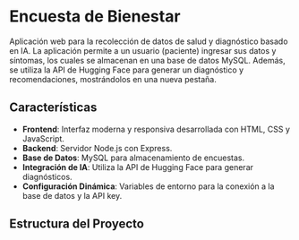 # Encuesta de Bienestar

Aplicación web para la recolección de datos de salud y diagnóstico basado en IA. La aplicación permite a un usuario (paciente) ingresar sus datos y síntomas, los cuales se almacenan en una base de datos MySQL. Además, se utiliza la API de Hugging Face para generar un diagnóstico y recomendaciones, mostrándolos en una nueva pestaña.

## Características

- **Frontend**: Interfaz moderna y responsiva desarrollada con HTML, CSS y JavaScript.
- **Backend**: Servidor Node.js con Express.
- **Base de Datos**: MySQL para almacenamiento de encuestas.
- **Integración de IA**: Utiliza la API de Hugging Face para generar diagnósticos.
- **Configuración Dinámica**: Variables de entorno para la conexión a la base de datos y la API key.

## Estructura del Proyecto
